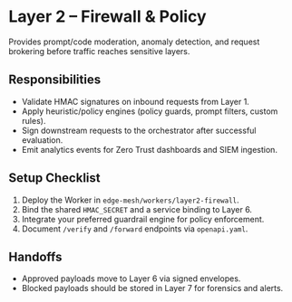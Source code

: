 # Layer 2 – Firewall & Policy

Provides prompt/code moderation, anomaly detection, and request brokering before
traffic reaches sensitive layers.

## Responsibilities
- Validate HMAC signatures on inbound requests from Layer 1.
- Apply heuristic/policy engines (policy guards, prompt filters, custom rules).
- Sign downstream requests to the orchestrator after successful evaluation.
- Emit analytics events for Zero Trust dashboards and SIEM ingestion.

## Setup Checklist
1. Deploy the Worker in `edge-mesh/workers/layer2-firewall`.
2. Bind the shared `HMAC_SECRET` and a service binding to Layer 6.
3. Integrate your preferred guardrail engine for policy enforcement.
4. Document `/verify` and `/forward` endpoints via `openapi.yaml`.

## Handoffs
- Approved payloads move to Layer 6 via signed envelopes.
- Blocked payloads should be stored in Layer 7 for forensics and alerts.
